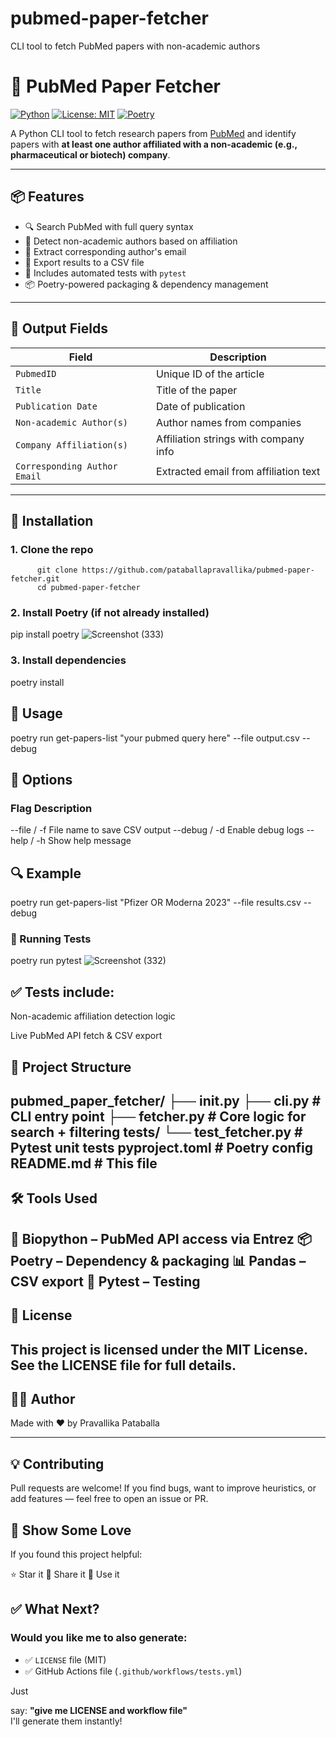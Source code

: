 # pubmed-paper-fetcher
CLI tool to fetch PubMed papers with non-academic authors
# 🧬 PubMed Paper Fetcher

[![Python](https://img.shields.io/badge/python-3.8%2B-blue)](https://www.python.org/)
[![License: MIT](https://img.shields.io/badge/License-MIT-green.svg)](LICENSE)
[![Poetry](https://img.shields.io/badge/built%20with-poetry-cyan)](https://python-poetry.org/)

A Python CLI tool to fetch research papers from [PubMed](https://pubmed.ncbi.nlm.nih.gov/) and identify papers with **at least one author affiliated with a non-academic (e.g., pharmaceutical or biotech) company**.

---

## 📦 Features

- 🔍 Search PubMed with full query syntax
- 🏢 Detect non-academic authors based on affiliation
- 📧 Extract corresponding author's email
- 📄 Export results to a CSV file
- 🧪 Includes automated tests with `pytest`
- 📦 Poetry-powered packaging & dependency management

---

## 📁 Output Fields

| Field                      | Description                                  |
|---------------------------|----------------------------------------------|
| `PubmedID`                | Unique ID of the article                     |
| `Title`                   | Title of the paper                           |
| `Publication Date`        | Date of publication                          |
| `Non-academic Author(s)`  | Author names from companies                  |
| `Company Affiliation(s)`  | Affiliation strings with company info        |
| `Corresponding Author Email` | Extracted email from affiliation text     |

---

## 🚀 Installation

### 1. Clone the repo
          git clone https://github.com/pataballapravallika/pubmed-paper-fetcher.git
          cd pubmed-paper-fetcher
### 2. Install Poetry (if not already installed)
pip install poetry
![Screenshot (333)](https://github.com/user-attachments/assets/2e057340-ae9f-43b8-9c59-671e00d7cccf)

### 3. Install dependencies

poetry install
## 🧪 Usage

poetry run get-papers-list "your pubmed query here" --file output.csv --debug
## 🔧 Options
### Flag	Description
--file / -f	File name to save CSV output
--debug / -d	Enable debug logs
--help / -h	Show help message

## 🔍 Example

poetry run get-papers-list "Pfizer OR Moderna 2023" --file results.csv --debug
### 🧪 Running Tests

poetry run pytest
![Screenshot (332)](https://github.com/user-attachments/assets/83a18f89-ba9b-410f-a1fa-5145ee47a6e5)

## ✅ Tests include:
Non-academic affiliation detection logic

Live PubMed API fetch & CSV export

## 📁 Project Structure

pubmed_paper_fetcher/
    ├── __init__.py
    ├── cli.py             # CLI entry point
    ├── fetcher.py         # Core logic for search + filtering
     tests/
    └── test_fetcher.py    # Pytest unit tests
    pyproject.toml         # Poetry config
    README.md              # This file
---

## 🛠 Tools Used

🔬 Biopython – PubMed API access via Entrez
📦 Poetry – Dependency & packaging
📊 Pandas – CSV export
🧪 Pytest – Testing
---
## 📝 License

This project is licensed under the MIT License.
See the LICENSE file for full details.
---


## 🙋‍♀️ Author
Made with ❤️ by Pravallika Pataballa

---


## 💡 Contributing
Pull requests are welcome!
If you find bugs, want to improve heuristics, or add features — feel free to open an issue or PR.



## 🌟 Show Some Love
If you found this project helpful:

⭐️ Star it
📣 Share it
🤝 Use it




## ✅ What Next?
### Would you like me to also generate:



- ✅ `LICENSE` file (MIT)
- ✅ GitHub Actions file (`.github/workflows/tests.yml`)

Just 

say: **"give me LICENSE and workflow file"**  
I'll generate them instantly!

